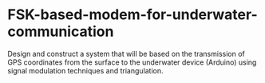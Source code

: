 # FSK-based-modem-for-underwater-communication
Design and construct a system that will be based on the transmission of GPS coordinates from the surface to the underwater device (Arduino) using signal modulation techniques and triangulation.

